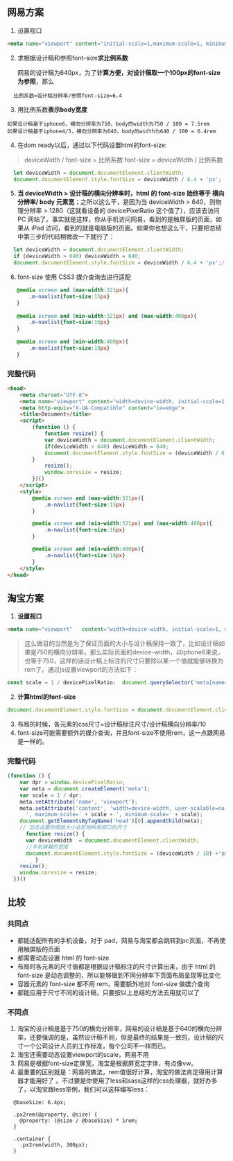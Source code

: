 ## 网易方案

1. 设置视口
   
```html
<meta name="viewport" content="initial-scale=1,maximum-scale=1, minimum-scale=1">
```

2. 求根据设计稿和参照font-size**求比例系数**

   网易的设计稿为640px，为了**计算方便，对设计稿取一个100px的font-size为参照**，那么

```
  比例系数=设计稿分辨率/参照font-size=6.4
```


3. 用比例系数**表示body宽度**

```
如果设计稿基于iphone6，横向分辨率为750，body的width为750 / 100 = 7.5rem
如果设计稿基于iphone4/5，横向分辨率为640，body的width为640 / 100 = 6.4rem
```
4. 在dom ready以后，通过以下代码设置html的font-size:

> deviceWidth / font-size = 比例系数
> font-size = deviceWidth / 比例系数

```js
  let deviceWidth = document.documentElement.clientWidth;
  document.documentElement.style.fontSize = deviceWidth / 6.4 + 'px';
```

5. **当 deviceWidth > 设计稿的横向分辨率时，html 的 font-size 始终等于 横向分辨率/ body 元素宽**；之所以这么干，是因为当 deviceWidth > 640，则物理分辨率 > 1280（这就看设备的 devicePixelRatio 这个值了），应该去访问 PC 网站了。事实就是这样，你从手机访问网易，看到的是触屏版的页面，如果从 iPad 访问，看到的就是电脑版的页面。如果你也想这么干，只要把总结中第三步的代码稍微改一下就行了：

```js
  let deviceWidth = document.documentElement.clientWidth;
  if (deviceWidth > 640) deviceWidth = 640;
  document.documentElement.style.fontSize = deviceWidth / 6.4 + 'px';/·
```

6. font-size 使用 CSS3 媒介查询去进行适配

```css
   @media screen and (max-width:321px){
       .m-navlist{font-size:15px}
   }
   
   @media screen and (min-width:321px) and (max-width:400px){
       .m-navlist{font-size:16px}
   }
   
   @media screen and (min-width:400px){
       .m-navlist{font-size:18px}
   }
```
### 完整代码
```html
<head>
    <meta charset="UTF-8">
    <meta name="viewport" content="width=device-width, initial-scale=1.0, maximum-scale=1.0, minimum-scale=1.0, user-scalable=no">
    <meta http-equiv="X-UA-Compatible" content="ie=edge">
    <title>Document</title>
    <script>
        (function () {
            function resize() {
            var deviceWidth = document.documentElement.clientWidth;
            if(deviceWidth > 640) deviceWidth = 640;
            document.documentElement.style.fontSize = (deviceWidth / 6.4) +'px';
        }
            resize();
            window.onresize = resize;
        })()
    </script>
    <style>
        @media screen and (max-width:321px){
            .m-navlist{font-size:15px}
        }

        @media screen and (min-width:321px) and (max-width:400px){
            .m-navlist{font-size:16px}
        }

        @media screen and (min-width:400px){
            .m-navlist{font-size:18px}    
        }
    </style>
</head>
```

## 淘宝方案

1. **设置视口**

```html
<meta name="viewport"   content="width=device-width, initial-scale=1, maximum-scale=1, user-scalable=no">
```

>这么做目的当然是为了保证页面的大小与设计稿保持一致了，比如设计稿如果是750的横向分辨率，那么实际页面的device-width，以iphone6来说，也等于750，这样的话设计稿上标注的尺寸只要除以某一个值就能够转换为rem了。通过js设置viewport的方法如下：

```js
const scale = 1 / devicePixelRatio;  document.querySelector('meta[name="viewport"]').setAttribute('content','initial-scale=' + scale + ', maximum-scale=' + scale + ', minimum-scale=' + scale + ', user-scalable=no');
```

2. **计算html的font-size**

````js
document.documentElement.style.fontSize = document.documentElement.clientWidth / 10 + 'px';
````

3. 布局的时候，各元素的css尺寸=设计稿标注尺寸/设计稿横向分辨率/10
4. font-size可能需要额外的媒介查询，并且font-size不使用rem，这一点跟网易是一样的。

### 完整代码
```js
(function () {
    var dpr = window.devicePixelRatio;
    var meta = document.createElement('meta');
    var scale = 1 / dpr;
    meta.setAttribute('name', 'viewport');
    meta.setAttribute('content', 'width=device-width, user-scalable=no, initial-scale=' + scale +
      ', maximum-scale=' + scale + ', minimum-scale=' + scale);
    document.getElementsByTagName('head')[0].appendChild(meta);
    // 动态设置的缩放大小会影响布局视口的尺寸
      function resize() {
      var deviceWidth  = document.documentElement.clientWidth;
      //手机屏幕的宽度
      document.documentElement.style.fontSize = (deviceWidth / 10) +'px';
         }
    resize();
    window.onresize = resize;
  })()
```

## 比较

### 共同点

- 都能适配所有的手机设备，对于 pad，网易与淘宝都会跳转到pc页面，不再使用触屏版的页面
- 都需要动态设置 html 的 font-size
- 布局时各元素的尺寸值都是根据设计稿标注的尺寸计算出来，由于 html 的 font-size 是动态调整的，所以能够做到不同分辨率下页面布局呈现等比变化
- 容器元素的 font-size 都不用 rem，需要额外地对 font-size 做媒介查询
- 都能应用于尺寸不同的设计稿，只要按以上总结的方法去用就可以了

### 不同点

1. 淘宝的设计稿是基于750的横向分辨率，网易的设计稿是基于640的横向分辨率，还要强调的是，虽然设计稿不同，但是最终的结果是一致的，设计稿的尺寸一个公司设计人员的工作标准，每个公司不一样而已。
2. 淘宝还需要动态设置viewport的scale，网易不用
3. 网易是根据font-size定屏宽，淘宝是根据屏宽定字体，有点像vw。
4. 最重要的区别就是：网易的做法，rem值很好计算，淘宝的做法肯定得用计算器才能用好了 。不过要是你使用了less和sass这样的css处理器，就好办多了，以淘宝跟less举例，我们可以这样编写less：

```less
  @baseSize: 6.4px;

  .px2rem(@property, @size) {
    @property: (@size / @baseSize) * 1rem;
  }

  .container {
    .px2rem(width, 300px);
  }
```
